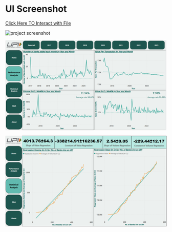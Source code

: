 
# UI Screenshot

[Click Here TO Interact with File](https://app.powerbi.com/view?r=eyJrIjoiM2E3NjU1ZGUtYmZiNi00MmY3LTlhYmMtOTI5MmFiNzBmNGNmIiwidCI6ImRmODY3OWNkLWE4MGUtNDVkOC05OWFjLWM4M2VkN2ZmOTVhMCJ9)

![project screenshot](https://github.com/KeshavChopra99/Descriptive_and_Predictive_Analysis_of_UPI/blob/main/Screenshots/Screenshot%20Home.jpg)

![project screenshot](https://raw.githubusercontent.com/KeshavChopra99/-Descriptive_and_Predictive_Analysis_of_UPI/main/Screenshots/screenshot%20002.png)

![project screenshot](https://raw.githubusercontent.com/KeshavChopra99/-Descriptive_and_Predictive_Analysis_of_UPI/main/Screenshots/screenshot%20003.png)
